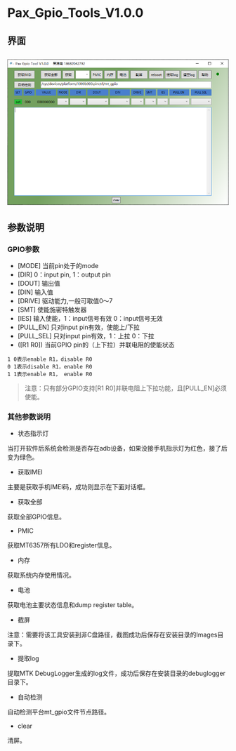 # Pax_Gpio_Tools_V1.0.0
## 界面
![image](Images/tools.png)
---
## 参数说明
### GPIO参数
* [MODE] 当前pin处于的mode
* [DIR] 0：input pin, 1：output pin
* [DOUT] 输出值
* [DIN] 输入值
* [DRIVE] 驱动能力,一般可取值0～7
* [SMT] 使能施密特触发器
* [IES] 输入使能，1：input信号有效 0：input信号无效
* [PULL_EN] 只对input pin有效，使能上/下拉
* [PULL_SEL] 只对input pin有效，1：上拉 0：下拉
* ([R1 R0]) 当前GPIO pin的（上下拉）并联电阻的使能状态
```
1 0表示enable R1，disable R0
0 1表示disable R1，enable R0
1 1表示enable R1， enable R0
```

> 注意：只有部分GPIO支持[R1 R0]并联电阻上下拉功能，且[PULL_EN]必须使能。

### 其他参数说明
* 状态指示灯

当打开软件后系统会检测是否存在adb设备，如果没接手机指示灯为红色，接了后变为绿色。
* 获取IMEI

主要是获取手机IMEI码，成功则显示在下面对话框。
* 获取全部

获取全部GPIO信息。
* PMIC

获取MT6357所有LDO和register信息。
* 内存

获取系统内存使用情况。
* 电池

获取电池主要状态信息和dump register table。
* 截屏

注意：需要将该工具安装到非C盘路径，截图成功后保存在安装目录的Images目录下。
* 提取log

提取MTK DebugLogger生成的log文件，成功后保存在安装目录的debuglogger目录下。
* 自动检测

自动检测平台mt_gpio文件节点路径。
* clear

清屏。
